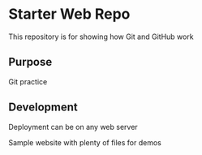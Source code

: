 # Starter Web Repo

This repository is for showing how Git and GitHub work

## Purpose

Git practice

## Development

Deployment can be on any web server

Sample website with plenty of files for demos